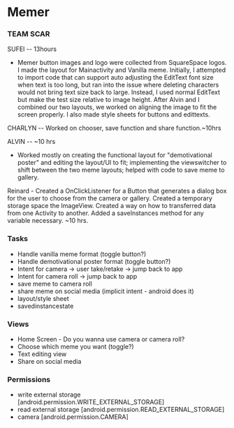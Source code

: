 # Memer

### TEAM SCAR         
SUFEI -- 13hours
 - Memer button images and logo were collected from SquareSpace logos. I made the layout for Mainactivity and Vanilla meme. Initially, I attempted to import code that can support auto adjusting the EditText font size when text is too long, but ran into the issue where deleting characters would not bring text size back to large. Instead, I used normal EditText but make the test size relative to image height. After Alvin and I combined our two layouts, we worked on aligning the image to fit the screen properly. I also made style sheets for buttons and edittexts.

CHARLYN --  Worked on chooser, save function and share function.~10hrs

ALVIN --                ~10 hrs
  - Worked mostly on creating the functional layout for "demotivational poster" and editing the layout/UI to fit; implementing the viewswitcher to shift between the two meme layouts; helped with code to save meme to gallery.

Reinard - Created a OnClickListener for a Button that generates a dialog box for the user to choose from the camera or gallery. Created a temporary storage space the ImageView. Created a way on how to transferred data from one Activity to another. Added a saveInstances method for any variable necessary. ~10 hrs.

### Tasks
* Handle vanilla meme format (toggle button?)
* Handle demotivational poster format (toggle button?)
* Intent for camera -> user take/retake -> jump back to app
* Intent for camera roll -> jump back to app
* save meme to camera roll
* share meme on social media (implicit intent - android does it)
* layout/style sheet
* savedinstancestate

### Views
* Home Screen - Do you wanna use camera or camera roll? 
* Choose which meme you want (toggle?)
* Text editing view 
* Share on social media

### Permissions
* write external storage [android.permission.WRITE_EXTERNAL_STORAGE]
* read external storage [android.permission.READ_EXTERNAL_STORAGE]
* camera [android.permission.CAMERA]
